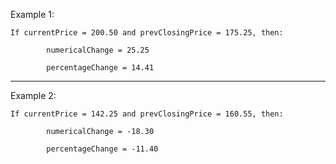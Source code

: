 Example 1: 
  
    If currentPrice = 200.50 and prevClosingPrice = 175.25, then: 
    
            numericalChange = 25.25
            
            percentageChange = 14.41
            
-------------------------------------------------------------------          

Example 2: 

    If currentPrice = 142.25 and prevClosingPrice = 160.55, then: 

            numericalChange = -18.30
            
            percentageChange = -11.40 
            

            
  
  